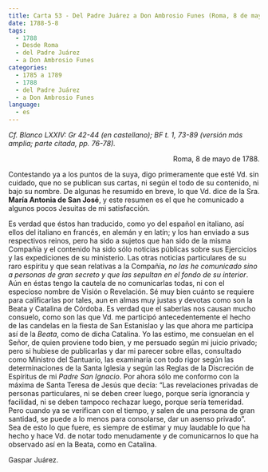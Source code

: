 ```yaml
---
title: Carta 53 - Del Padre Juárez a Don Ambrosio Funes (Roma, 8 de mayo de 1788).
date: 1788-5-8
tags:
  - 1788
  - Desde Roma
  - del Padre Juárez
  - a Don Ambrosio Funes
categories:
  - 1785 a 1789
  - 1788
  - del Padre Juárez
  - a Don Ambrosio Funes
language:
  - es
---
```


_Cf. Blanco LXXIV: Gr 42-44 (en castellano); BF t. 1, 73-89 (versión más amplia; parte
citada, pp. 76-78)._

<div align="right">
Roma, 8 de mayo de 1788.
</div>

Contestando ya a los puntos de la suya, digo primeramente que esté Vd. sin cuidado, que no se publican sus cartas, ni según el todo de su contenido, ni bajo su nombre. De algunas he resumido en breve, lo que Vd. dice de la Sra. **María Antonia de San José**, y este resumen es el que he comunicado a algunos pocos Jesuitas de mi satisfacción.

Es verdad que éstos han traducido, como yo del español en italiano, así ellos del italiano en francés, en alemán y en latín; y los han enviado a sus respectivos reinos, pero ha sido a sujetos que han sido de la misma Compañía y el contenido ha sido sólo noticias públicas sobre sus Ejercicios y las expediciones de su ministerio. Las otras noticias particulares de su raro espíritu y que sean relativas a la Compañía, _no las he comunicado sino a personas de gran secreto y que las sepultan en el fondo de su interior_. Aún en éstas tengo la cautela de no comunicarlas todas, ni con el especioso nombre de Visión o Revelación. Sé muy bien cuánto se requiere para calificarlas por tales, aun en almas muy justas y devotas como son la Beata y Catalina de Córdoba. Es verdad que el saberlas nos causan mucho consuelo, como son las que Vd. me participó antecedentemente el hecho de las candelas en la fiesta de San Estanislao y las que ahora me participa así de la _Beata_, como de dicha Catalina. Yo las  estimo, me consuelan en el Señor, de quien proviene todo bien, y me persuado según mi juicio privado; pero si hubiese de publicarlas y dar mi parecer sobre ellas, consultado como Ministro del Santuario, las examinaría con todo rigor según las determinaciones de la Santa Iglesia y según las Reglas de la Discreción de Espíritus de mi _Padre San Ignacio_. Por ahora sólo me conformo con la máxima de Santa Teresa de Jesús que decía: “Las revelaciones privadas de personas particulares, ni se deben creer luego, porque sería ignorancia y facilidad, ni se deben tampoco rechazar luego, porque sería temeridad. Pero cuando ya se verifican con el tiempo, y salen de una persona de gran santidad, se puede a lo menos para consolarse, dar un asenso privado”. Sea de esto lo que fuere, es siempre de estimar y muy laudable lo que ha hecho y hace Vd. de notar todo menudamente y de comunicarnos lo que ha observado así en la Beata, como en Catalina.

Gaspar Juárez.
